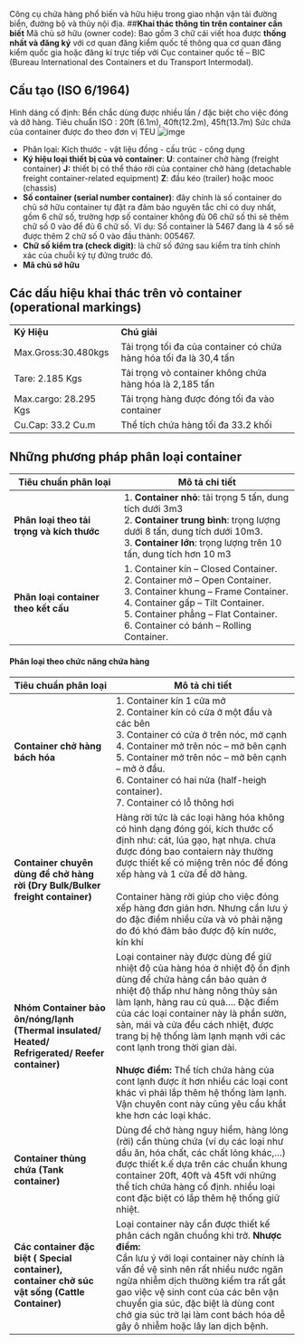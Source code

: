 Công cụ chứa hàng phổ biến và hữu hiệu trong giao nhận vận tải đường biển, đường bộ và thủy nội địa.
##**Khai thác thông tin trên container cần biết**
Mã chủ sở hữu (owner code): 
Bao gồm 3 chữ cái viết hoa được **thống nhất và đăng ký** với cơ quan đăng kiểm quốc tế thông qua cơ quan đăng kiểm quốc gia hoặc đăng kí trực tiếp với Cục container quốc tế – BIC (Bureau International des Containers et du Transport Intermodal).
## Cấu tạo (ISO 6/1964)
Hình dáng cố định: Bền chắc dùng được nhiều lần / đặc biệt cho việc đóng và dỡ hàng.
	Tiêu chuẩn ISO : 20ft (6.1m), 40ft(12.2m), 45ft(13.7m)
	Sức chứa của container được đo theo đơn vị TEU
![imge](https://images.ctfassets.net/92fo1e671z6m/63CNz4rNnRDX2stxvFXpjO/65425ccce084f32efabc9962e63a6332/container-size-volume-0.jpg)
- Phân lọai:
  Kích thước - vật liệu đồng - cấu trúc - công dụng
- **Ký hiệu loại thiết bị của vỏ container**:
  **U**: container chở hàng (freight container)
  **J:** thiết bị có thể tháo rời của container chở hàng (detachable freight container-related equipment)
  **Z**: đầu kéo (trailer) hoặc mooc (chassis)
- **Số container (serial number container)**: đây chính là số container do chủ sở hữu container tự đặt ra đảm bảo nguyên tắc chỉ có duy nhất, gồm 6 chữ số, trường hợp số container không đủ 06 chữ số thì sẽ thêm chữ số 0 vào để đủ 6 chữ số. 
  Ví dụ: Số container là 5467 đang là 4 số sẽ được thêm 2 chữ số 0 vào đầu thành: 005467.
- **Chữ số kiểm tra (check digit)**: là chữ số đứng sau kiểm tra tính chính xác của chuỗi ký tự đứng trước đó.
- **Mã chủ sở hữu**
## Các dấu hiệu khai thác trên vỏ container (operational markings)
|   |   |
|---|---|
|**Ký Hiệu**|**Chú giải**|
|Max.Gross:30.480kgs|Tải trọng tối đa của container có chứa hàng hóa tối đa là 30,4 tấn|
|Tare: 2.185 Kgs|Tải trọng vỏ container không chứa hàng hóa là 2,185 tấn|
|Max.cargo: 28.295 Kgs|Tải trọng hàng được đóng tối đa vào container|
|Cu.Cap: 33.2 Cu.m|Thể tích chứa hàng tối đa 33.2 khối|
## Những phương pháp phân loại container

|**Tiêu chuẩn phân loại**|**Mô tả chi tiết**|
|---|---|
|**Phân loại theo tải trọng và kích thước**|1. **Container nhỏ**: tải trọng 5 tấn, dung tích dưới 3m3<br>2. **Container trung bình**: trọng lượng dưới 8 tấn, dung tích dưới 10m3.<br>3. **Container lớn**: trọng lượng trên 10 tấn, dung tích hơn 10 m3|
|**Phân loại container theo kết cấu**|1. Container kín – Closed Container.<br>2. Container mở – Open Container.<br>3. Container khung – Frame Container.<br>4. Container gấp – Tilt Container.<br>5. Container phẳng – Flat Container.<br>6. Container có bánh – Rolling Container.|
#### Phân loại theo chức năng chứa hàng

|**Tiêu chuẩn phân loại**|**Mô tả chi tiết**|
|---|---|
|**Container chở hàng bách hóa**|1. Container kín 1 cửa mở<br>2. Container kín có cửa ở một đầu và các bên<br>3. Container có cửa ở trên nóc, mở cạnh<br>4. Container mở trên nóc – mở bên cạnh<br>5. Container mở trên nóc – mở bên cạnh – mở ở đầu.<br>6. Container có hai nửa (half-heigh container).<br>7. Container có lỗ thông hơi |
|**Container chuyên dùng để chở hàng rời (Dry Bulk/Bulker freight container)**|Hàng rời tức là các loại hàng hóa không có hình dạng đóng gói, kích thước cố định như: cát, lúa gạo, hạt nhựa. chưa được đóng bao contaiern này thường được thiết kế có miệng trên nóc để đóng xếp hàng và 1 cửa để dỡ hàng.<br><br>Container hàng rời giúp cho việc đóng xếp hàng đơn giản hơn. Nhưng cần lưu ý do đặc điểm nhiều cửa và vỏ phải nặng do đó khó đảm bảo được độ kín nước, kín khí|
|**Nhóm Container bảo ôn/nóng/lạnh (Thermal insulated/ Heated/ Refrigerated/ Reefer container)**|Loại container này được dùng để giữ nhiệt độ của hàng hóa ở nhiệt độ ổn định dùng để chứa hàng cần bảo quản ở nhiệt độ thấp như hàng nông thủy sản làm lạnh, hàng rau củ quả…. Đặc điểm của các loại container này là phần sườn, sàn, mái và cửa đều cách nhiệt, được trang bị hệ thống làm lạnh mạnh với các cont lạnh trong thời gian dài.<br><br>**Nhược điểm:** Thể tích chứa hàng của cont lạnh được ít hơn nhiều các loại cont khác vì phải lắp thêm hệ thống làm lạnh. Vận chuyên cont này cũng yêu cầu khắt khe hơn các loại khác. |
|**Container thùng chứa (Tank container)**|Dùng để chở hàng nguy hiểm, hàng lỏng (rời) cần thùng chứa (ví dụ các loại như dầu ăn, hóa chất, các chất lỏng khác,…) được thiết k.ế dựa trên các chuẩn khung container 20ft, 40ft và 45ft với những thể tích chứa hàng cố định. nhiều loại cont đặc biệt có lắp thêm hệ thống giữ nhiệt. |
|**Các container đặc biệt ( Special container), container chở súc vật sống (Cattle Container)**|Loại container này cần được thiết kế phân cách ngăn chuồng khi trở. **Nhược điểm:**<br>Cần lưu ý với loại container này chính là vấn đề vệ sinh nên rất nhiều nước ngăn ngừa nhiễm dịch thường kiểm tra rất gắt gao việc vệ sinh cont của các bên vận chuyển gia súc, đặc biệt là dùng cont chở gia súc trở lại làm cont bách hóa dễ gây ô nhiễm hoặc lây lan dịch bệnh. |